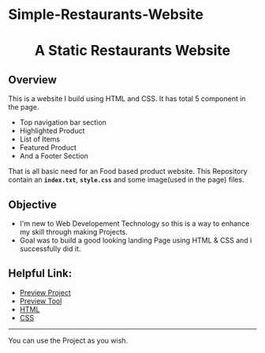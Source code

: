 # Simple-Restaurants-Website

<h1 align="center">A Static Restaurants Website</h1>

## Overview

This is a website I build using HTML and CSS. It has total 5 component in the page.
- Top navigation bar section
- Highlighted Product
- List of Items
- Featured Product
- And a Footer Section

That is all basic need for an Food based product website. 
This Repository contain an **`index.txt`**, **`style.css`** and some image(used in the page) files. 

## Objective
- I'm new to Web Developement Technology so this is a way to enhance my skill through making Projects.
- Goal was to build a good looking landing Page using HTML & CSS and i successfully did it.

## Helpful Link:
* [Preview Project](https://htmlpreview.github.io/?https://github.com/Kusankumar/Simple-Restaurants-Website/blob/3d9dbee4e43cc6e217aea34e0f357b50d6a44a60/index.html)
* [Preview Tool](https://htmlpreview.github.io)
* [HTML](https://www.w3schools.com/html/default.asp)
* [CSS](https://www.w3schools.com/css/default.asp)


- - -
You can use the Project as you wish.
